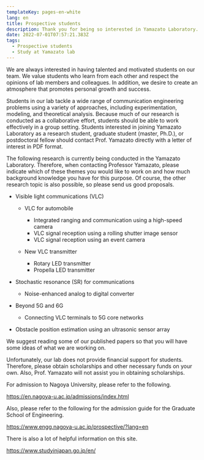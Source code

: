 ```yaml
---
templateKey: pages-en-white
lang: en
title: Prospective students
description: Thank you for being so interested in Yamazato Laboratory.
date: 2022-07-01T07:57:21.383Z
tags:
  - Prospective students
  - Study at Yamazato lab
---
```


We are always interested in having talented and motivated students on our team. We value students who learn from each other and respect the opinions of lab members and colleagues. In addition, we desire to create an atmosphere that promotes personal growth and success.

Students in our lab tackle a wide range of communication engineering problems using a variety of approaches, including experimentation, modeling, and theoretical analysis. Because much of our research is conducted as a collaborative effort, students should be able to work effectively in a group setting. Students interested in joining Yamazato Laboratory as a research student, graduate student (master, Ph.D.), or postdoctoral fellow should contact Prof. Yamazato directly with a letter of interest in PDF format.

The following research is currently being conducted in the Yamazato Laboratory. Therefore, when contacting Professor Yamazato, please indicate which of these themes you would like to work on and how much background knowledge you have for this purpose. Of course, the other research topic is also possible, so please send us good proposals.

- Visible light communications (VLC)

  - VLC for automobile

    - Integrated ranging and communication using a high-speed camera
    - VLC signal reception using a rolling shutter image sensor
    - VLC signal reception using an event camera

  - New VLC transmitter
    - Rotary LED transmitter
    - Propella LED transmitter

- Stochastic resonance (SR) for communications

  - Noise-enhanced analog to digital converter

- Beyond 5G and 6G

  - Connecting VLC terminals to 5G core networks

- Obstacle position estimation using an ultrasonic sensor array

We suggest reading some of our published papers so that you will have some ideas of what we are working on.

Unfortunately, our lab does not provide financial support for students. Therefore, please obtain scholarships and other necessary funds on your own. Also, Prof. Yamazato will not assist you in obtaining scholarships.

For admission to Nagoya University, please refer to the following.

https://en.nagoya-u.ac.jp/admissions/index.html

Also, please refer to the following for the admission guide for the Graduate School of Engineering.

https://www.engg.nagoya-u.ac.jp/prospective/?lang=en

There is also a lot of helpful information on this site.

https://www.studyinjapan.go.jp/en/
